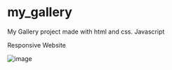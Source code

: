 # my_gallery
My Gallery project made with html and css.
Javascript 

Responsive Website 

![image](https://user-images.githubusercontent.com/77450295/219679537-e62a2e78-73b6-4b6b-bb8c-bb8b602dbaca.png)



